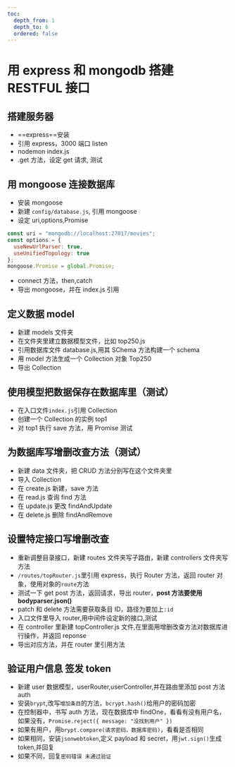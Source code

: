 ```yaml
---
toc:
  depth_from: 1
  depth_to: 6
  ordered: false
---
```


# 用 express 和 mongodb 搭建 RESTFUL 接口

## 搭建服务器

- ==express==安装
- 引用 express，3000 端口 listen
- nodemon index.js
- .get 方法，设定 get 请求, 测试

## 用 mongoose 连接数据库

- 安装 mongoose
- 新建 `config/database.js`, 引用 mongoose
- 设定 uri,options,Promise

```javascript {.line-numbers}
const uri = "mongodb://localhost:27017/movies";
const options = {
  useNewUrlParser: true,
  useUnifiedTopology: true
};
mongoose.Promise = global.Promise;
```

- connect 方法，then,catch
- 导出 mongoose，并在 index.js 引用

## 定义数据 model

- 新建 models 文件夹
- 在文件夹里建立数据模型文件，比如 top250.js
- 引用数据库文件 database.js,用其 SChema 方法构建一个 schema
- 用 model 方法生成一个 Collection 对象 Top250
- 导出 Collection

## 使用模型把数据保存在数据库里（测试）

- 在入口文件`index.js`引用 Collection
- 创建一个 Collection 的实例 top1
- 对 top1 执行 save 方法，用 Promise 测试

## 为数据库写增删改查方法（测试）

- 新建 data 文件夹，把 CRUD 方法分别写在这个文件夹里
- 导入 Collection
- 在 create.js 新建，save 方法
- 在 read.js 查询 find 方法
- 在 update.js 更改 findAndUpdate
- 在 delete.js 删除 findAndRemove

## 设置特定接口写增删改查

- 重新调整目录接口，新建 routes 文件夹写子路由，新建 controllers 文件夹写方法
- `/routes/topRouter.js`里引用 express，执行 Router 方法，返回 router 对象，使用对象的`route`方法
- 测试一下 get post 方法，返回请求，导出 router，**post 方法要使用 bodyparser.json()**
- patch 和 delete 方法需要获取条目 ID，路径为要加上`:id`
- 入口文件里导入 router,用中间件设定新的接口,测试
- 在 controller 里新建 topController.js 文件,在里面用增删改查方法对数据库进行操作，并返回 reponse
- 导出对应方法，并在 router 里引用方法

## 验证用户信息 签发 token

- 新建 user 数据模型，userRouter,userController,并在路由里添加 post 方法 auth
- 安装`brypt`,改写`增加条目`的方法，`bcrypt.hash()`给用户的密码加密
- 在控制器中，书写 auth 方法，现在数据库中 findOne，看看有没有用户名，如果没有，`Promise.reject({ message: "没找到用户" })`
- 如果有用户，用`brypt.compare(请求密码，数据库密码)`，看看是否相同
- 如果相同，安装`jsonwebtoken`,定义 payload 和 secret，用`jwt.sign()`生成 token,并回复
- 如果不同，回复`密码错误 未通过验证`
